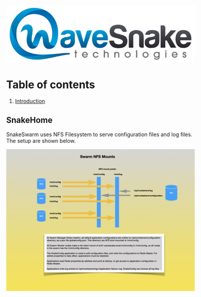 ![HomeGuide Dashboard](/Artifacts/wavesnake.png)

# Table of contents
1. [Introduction](#introduction)

## SnakeHome <a name="introduction"></a>
SnakeSwarm uses NFS Filesystem to serve configuration files and log files. The setup are shown below.

![HomeGuide Dashboard](/Artifacts/RedisConfiguration.jpeg)
